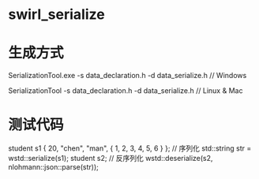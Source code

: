 # swirl_serialize
# 生成方式
SerializationTool.exe -s data_declaration.h -d data_serialize.h   // Windows

SerializationTool -s data_declaration.h -d data_serialize.h       // Linux & Mac

# 测试代码
student s1 { 20, "chen", "man", { 1, 2, 3, 4, 5, 6 } };
// 序列化
std::string str = wstd::serialize(s1);
student s2;
// 反序列化
wstd::deserialize(s2, nlohmann::json::parse(str));
